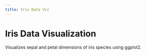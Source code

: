 ```yaml
---
title: Iris Data Viz
---
```


# Iris Data Visualization

Visualizes sepal and petal dimensions of iris species using ggplot2.
